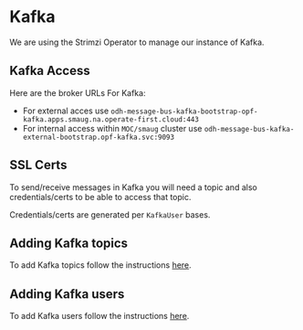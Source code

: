# Kafka

We are using the Strimzi Operator to manage our instance of Kafka.

## Kafka Access

Here are the broker URLs For Kafka:
  * For external acces use `odh-message-bus-kafka-bootstrap-opf-kafka.apps.smaug.na.operate-first.cloud:443`
  * For internal access within `MOC/smaug` cluster use `odh-message-bus-kafka-external-bootstrap.opf-kafka.svc:9093`

## SSL Certs
To send/receive messages in Kafka you will need a topic and also credentials/certs to be able to access that topic.

Credentials/certs are generated per `KafkaUser` bases.

## Adding Kafka topics

To add Kafka topics follow the instructions [here][1].

## Adding Kafka users

To add Kafka users follow the instructions [here][2].

[1]: add_kafka_topics.md
[2]: add_kafka_users.md
